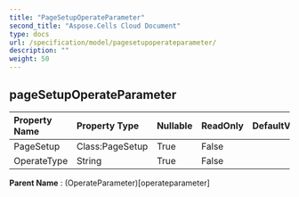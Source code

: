```yaml
---
title: "PageSetupOperateParameter"
second_title: "Aspose.Cells Cloud Document"
type: docs
url: /specification/model/pagesetupoperateparameter/
description: ""
weight: 50
---
```


## **pageSetupOperateParameter**

 

| Property Name | Property Type | Nullable |  ReadOnly | DefaultValue | Description | 
| :- | :- | :- |:- |  :- | :- |
| PageSetup | Class:PageSetup | True |  False |  |  |  
| OperateType | String | True |  False |  |  |  

**Parent Name** : (OperateParameter)[operateparameter]

